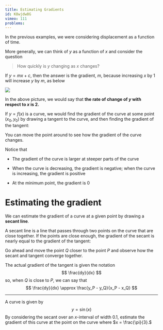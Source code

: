 ```yaml
---
title: Estimating Gradients
id: K8wjdw8G
vimeo: 111
problems:
---
```


In the previous examples, we were considering displacement as a function of time.

More generally, we can think of $y$ as a function of $x$ and consider the question

> How quickly is $y$ changing as $x$ changes?

If $y = mx + c,$ then the answer is the gradient, $m,$ because increasing $x$ by $1$ will increase $y$ by $m,$ as below

![](/img/learn/estimating-1.png)

In the above picture, we would say that **the rate of change of $y$ with respect to $x$ is $2.$**

If $y = f(x)$ is a curve, we would find the gradient of the curve at some point $(x_0, y_0)$ by drawing a tangent to the curve, and then finding the gradient of the tangent:

<geogebra id="p2krtb5z"></geogebra>

You can move the point around to see how the gradient of the curve changes.

Notice that

 - The gradient of the curve is larger at steeper parts of the curve

 - When the curve is decreasing, the gradient is negative; when the curve is increasing, the gradient is positive

 - At the minimum point, the gradient is $0$

# Estimating the gradient

We can estimate the gradient of a curve at a given point by drawing a **secant line**.

A secant line is a line that passes through two points on the curve that are close together. If the points are close enough, the gradient of the secant is nearly equal to the gradient of the tangent:

<geogebra id="hn6p8zyf"></geogebra>

Go ahead and move the point $Q$ closer to the point $P$ and observe how the secant and tangent converge together.

The actual gradient of the tangent is given the notation
$$
\frac{dy}{dx}
$$
so, when $Q$ is close to $P,$ we can say that
$$
\frac{dy}{dx} \approx \frac{y_P - y_Q}{x_P - x_Q}
$$

---

A curve is given by
$$
y = \sin(x)
$$
By considering the secant over an $x$-interval of width $0.1,$ estimate the gradient of this curve at the point on the curve where $x = \frac{\pi}{3}.$
